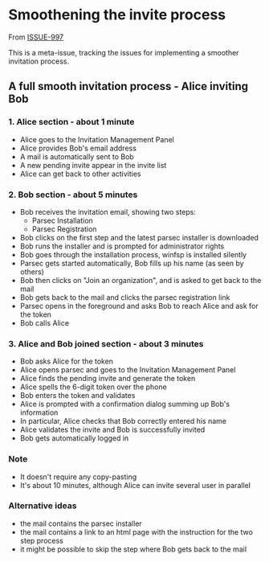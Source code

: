 # Smoothening the invite process

From [ISSUE-997](https://github.com/Scille/parsec-cloud/issues/997)

This is a meta-issue, tracking the issues for implementing a smoother invitation process.

## A full smooth invitation process - Alice inviting Bob

### 1. Alice section - about 1 minute

- Alice goes to the Invitation Management Panel
- Alice provides Bob's email address
- A mail is automatically sent to Bob
- A new pending invite appear in the invite list
- Alice can get back to other activities

### 2. Bob section - about 5 minutes

- Bob receives the invitation email, showing two steps:
  - Parsec Installation
  - Parsec Registration
- Bob clicks on the first step and the latest parsec installer is downloaded
- Bob runs the installer and is prompted for administrator rights
- Bob goes through the installation process, winfsp is installed silently
- Parsec gets started automatically, Bob fills up his name (as seen by others)
- Bob then clicks on "Join an organization", and is asked to get back to the mail
- Bob gets back to the mail and clicks the parsec registration link
- Parsec opens in the foreground and asks Bob to reach Alice and ask for the token
- Bob calls Alice

### 3. Alice and Bob joined section - about 3 minutes

- Bob asks Alice for the token
- Alice opens parsec and goes to the Invitation Management Panel
- Alice finds the pending invite and generate the token
- Alice spells the 6-digit token over the phone
- Bob enters the token and validates
- Alice is prompted with a confirmation dialog summing up Bob's information
- In particular, Alice checks that Bob correctly entered his name
- Alice validates the invite and Bob is successfully invited
- Bob gets automatically logged in

### Note

- It doesn't require any copy-pasting
- It's about 10 minutes, although Alice can invite several user in parallel

### Alternative ideas

- the mail contains the parsec installer
- the mail contains a link to an html page with the instruction for the two step process
- it might be possible to skip the step where Bob gets back to the mail

